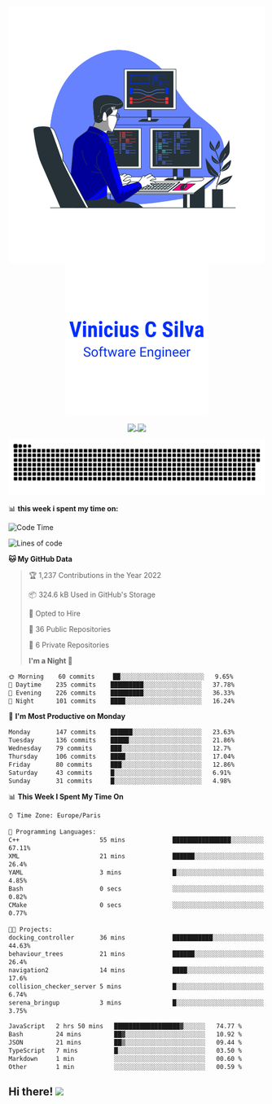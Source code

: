 <!--
**vcsil/vcsil** is a ✨ _special_ ✨ repository because its `README.md` (this file) appears on your GitHub profile.

Here are some ideas to get you started:

- 🔭 I’m currently working on ...
- 🌱 I’m currently learning ...
- 👯 I’m looking to collaborate on ...
- 🤔 I’m looking for help with ...
- 💬 Ask me about ...
- 📫 How to reach me: ...
- 😄 Pronouns: ...
- ⚡ Fun fact: ...
-->

<p align="center">
  <span>
    <img align="center" width="510" src="./images/programming-banner.svg" />
  </a>
  <span>
    <img align="center" width="280" src="./images/signature.png" />
  </a>
</p>

<p align="center">
  <a href="https://github.com/anuraghazra/github-readme-stats">
    <img
      align="center"
      src="https://github-readme-stats.vercel.app/api/top-langs/?username=vcsil&layout=compact&hide=vhdl&theme=github_dark&langs_count=6&title_color=002FFF&bg_color=21262d"
    />
  </a>
  <a href="https://github.com/anuraghazra/github-readme-stats">
    <img
      align="center"
      height="165"
      src="https://github-readme-stats.vercel.app/api?username=vcsil&hide_title=false&hide_rank=false&show_icons=true&include_all_commits=true&count_private=true&disable_animations=false&theme=dracula&locale=en&hide_border=false&title_color=002FFF&bg_color=21262d"
    />
  </a>
</p>

<div align="center">

![](https://raw.githubusercontent.com/vcsil/vcsil/output/github-contribution-grid-snake.svg)

</div>

📊 **this week i spent my time on:**

<!--START_SECTION:waka-->

![Code Time](http://img.shields.io/badge/Code%20Time-820%20hrs%2025%20mins-blue)

![Lines of code](https://img.shields.io/badge/From%20Hello%20World%20I%27ve%20Written-295%20Thousand%20lines%20of%20code-blue)

**🐱 My GitHub Data**

> 🏆 1,237 Contributions in the Year 2022
>
> 📦 324.6 kB Used in GitHub's Storage
>
> 💼 Opted to Hire
>
> 📜 36 Public Repositories
>
> 🔑 6 Private Repositories
>
> **I'm a Night 🦉**

```text
🌞 Morning    60 commits     ██░░░░░░░░░░░░░░░░░░░░░░░   9.65%
🌆 Daytime    235 commits    █████████░░░░░░░░░░░░░░░░   37.78%
🌃 Evening    226 commits    █████████░░░░░░░░░░░░░░░░   36.33%
🌙 Night      101 commits    ████░░░░░░░░░░░░░░░░░░░░░   16.24%

```

📅 **I'm Most Productive on Monday**

```text
Monday       147 commits    ██████░░░░░░░░░░░░░░░░░░░   23.63%
Tuesday      136 commits    █████░░░░░░░░░░░░░░░░░░░░   21.86%
Wednesday    79 commits     ███░░░░░░░░░░░░░░░░░░░░░░   12.7%
Thursday     106 commits    ████░░░░░░░░░░░░░░░░░░░░░   17.04%
Friday       80 commits     ███░░░░░░░░░░░░░░░░░░░░░░   12.86%
Saturday     43 commits     █░░░░░░░░░░░░░░░░░░░░░░░░   6.91%
Sunday       31 commits     █░░░░░░░░░░░░░░░░░░░░░░░░   4.98%

```

📊 **This Week I Spent My Time On**

```text
⌚︎ Time Zone: Europe/Paris

💬 Programming Languages:
C++                      55 mins             ████████████████░░░░░░░░░   67.11%
XML                      21 mins             ██████░░░░░░░░░░░░░░░░░░░   26.4%
YAML                     3 mins              █░░░░░░░░░░░░░░░░░░░░░░░░   4.85%
Bash                     0 secs              ░░░░░░░░░░░░░░░░░░░░░░░░░   0.82%
CMake                    0 secs              ░░░░░░░░░░░░░░░░░░░░░░░░░   0.77%

🐱‍💻 Projects:
docking_controller       36 mins             ███████████░░░░░░░░░░░░░░   44.63%
behaviour_trees          21 mins             ██████░░░░░░░░░░░░░░░░░░░   26.4%
navigation2              14 mins             ████░░░░░░░░░░░░░░░░░░░░░   17.6%
collision_checker_server 5 mins              █░░░░░░░░░░░░░░░░░░░░░░░░   6.74%
serena_bringup           3 mins              █░░░░░░░░░░░░░░░░░░░░░░░░   3.75%

```

```text
JavaScript   2 hrs 50 mins   ██████████████████▓░░░░░░   74.77 %
Bash         24 mins         ██▓░░░░░░░░░░░░░░░░░░░░░░   10.92 %
JSON         21 mins         ██▒░░░░░░░░░░░░░░░░░░░░░░   09.44 %
TypeScript   7 mins          █░░░░░░░░░░░░░░░░░░░░░░░░   03.50 %
Markdown     1 min           ░░░░░░░░░░░░░░░░░░░░░░░░░   00.60 %
Other        1 min           ░░░░░░░░░░░░░░░░░░░░░░░░░   00.59 %
```

<!--END_SECTION:waka-->

## Hi there! <img src="https://raw.githubusercontent.com/iampavangandhi/iampavangandhi/master/gifs/Hi.gif" width="30px"></h2>

<br/>
